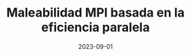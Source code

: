 ---
title: "Maleabilidad MPI basada en la eficiencia paralela"
collection: publications
permalink: /publication/2023-09-01-Maleabilidad-MPI-basada-en-la-eficiencia-paralela
type: "national"
date: 2023-09-01
venue: '<em>XXXIII Jornadas SARTECO</em>'
citation: ' <strong>S. Iserte</strong>,  V. Lopez,  M. Garcia-Gasulla, and  A. Peña, &quot;Maleabilidad MPI basada en la eficiencia paralela.&quot; <em>XXXIII Jornadas SARTECO</em>, Sep. 2023.'
---
